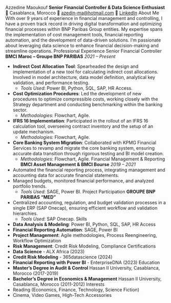 Azzedine Maoukouf
**Senior Financial Controller & Data Science Enthusiast**
📍 Casablanca, Morocco
📧 [azedin-ma@hotmail.com](mailto:azedin-ma@hotmail.com)
🔗 [LinkedIn](https://www.linkedin.com/in/azzedine-maoukouf)
About Me
With over 9 years of experience in financial management and controlling, I have a proven track record in driving digital transformation and optimizing financial processes within BNP Paribas Group entities. My expertise spans the implementation of cost management tools, financial reporting automation, and the development of data-driven solutions. I’m passionate about leveraging data science to enhance financial decision-making and streamline operations.
Professional Experience
Senior Financial Controller
**BMCI Maroc – Groupe BNP PARIBAS**
*2021 – Present*
- **Indirect Cost Allocation Tool**: Spearheaded the design and implementation of a new tool for calculating indirect cost allocations. Involved in model architecture, data model definition, analytical key validation, and performance testing.
  - *Tools Used*: Power BI, Python, SQL, SAP, HR Access.
- **Cost Optimization Procedures**: Led the development of new procedures to optimize compressible costs, working closely with the Strategy department and conducting benchmarking within the banking sector.
  - *Methodologies*: Flowchart, Agile.
- **IFRS 16 Implementation**: Participated in the rollout of an IFRS 16 calculation tool, overseeing contract inventory and the setup of an update mechanism.
  - *Methodologies*: Flowchart, Agile.
- **Core Banking System Migration**: Collaborated with KPMG Financial Services to revamp and migrate the core banking system, ensuring accurate data transition through rigorous testing and BI model creation.
  - *Methodologies*: Flowchart, Agile.
Financial Management & Reporting
**BMCI Asset Management & BMCI Bourse**
*2019 – 2021*
- Automated the financial reporting process, integrating management and accounting data for accurate financial statements.
- Managed budgets, monitored financial performance, and analyzed portfolio trends.
  - *Tools Used*: SAGE, Power BI.
Project Participation
**GROUPE BNP PARIBAS “MED”**
- Centralized accounting, regulation, and budget validation processes in a single ERP (SAP Onecap), ensuring efficient workflow and validation hierarchies.
  - *Tools Used*: SAP Onecap.
Skills
- **Data Analysis & Modeling**: Power BI, Python, SQL, SAP, HR Access
- **Financial Reporting Automation**: SAGE, Power BI
- **Project Management**: Agile methodologies, Process Reengineering, Workflow Optimization
- **Risk Management**: Credit Risk Modeling, Compliance
Certifications
- **Data Science** - ALX Africa (2023)
- **Credit Risk Modeling** - 365datascience (2024)
- **Financial Reporting with Power BI** - EnterpriseDNA (2023)
Education
- **Master’s Degree in Audit & Control**
  Hassan II University, Casablanca, Morocco (2017-2019)
- **Bachelor’s Degree in Economics & Management**
  Hassan II University, Casablanca, Morocco (2011-2012)
Interests
- Reading (Economics, Finance, Technology, Science Fiction)
- Cinema, Video Games, High-Tech Accessories
